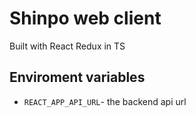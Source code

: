 # Shinpo web client
Built with React Redux in TS

## Enviroment variables

- ``REACT_APP_API_URL``- the backend api url